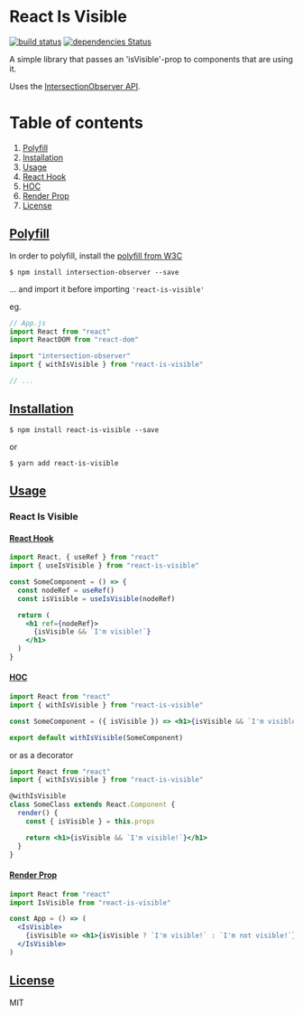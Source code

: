 # React Is Visible

[![build status](https://img.shields.io/travis/lessp/react-is-visible/master.svg?style=flat-square)](https://travis-ci.org/lessp/react-is-visible)
[![dependencies Status](https://david-dm.org/lessp/react-is-visible/status.svg?style=flat-square)](https://david-dm.org/lessp/react-is-visible)

A simple library that passes an 'isVisible'-prop to components that are using it.

Uses the [IntersectionObserver API](https://developer.mozilla.org/en-US/docs/Web/API/IntersectionObserver).

# Table of contents
1. [Polyfill](#polyfill)
2. [Installation](#installation)
3. [Usage](#usage) 
  1. [React Hook](#react-hook)
  2. [HOC](#hoc)
  3. [Render Prop](#render-prop)
4. [License](#license)


## [Polyfill](#polyfilll)

In order to polyfill, install the [polyfill from W3C](https://github.com/w3c/IntersectionObserver/tree/master/polyfill)

    $ npm install intersection-observer --save

... and import it before importing `'react-is-visible'`

eg.

```jsx
// App.js
import React from "react"
import ReactDOM from "react-dom"

import "intersection-observer"
import { withIsVisible } from "react-is-visible"

// ...
```

## [Installation](#installation)

    $ npm install react-is-visible --save

or

    $ yarn add react-is-visible

## [Usage](#usage)

### React Is Visible

#### [React Hook](#react-hook)

```jsx
import React, { useRef } from "react"
import { useIsVisible } from "react-is-visible"

const SomeComponent = () => {
  const nodeRef = useRef()
  const isVisible = useIsVisible(nodeRef)

  return (
    <h1 ref={nodeRef}>
      {isVisible && `I'm visible!`}
    </h1>
  )
}
```

#### [HOC](#hoc)

```jsx
import React from "react"
import { withIsVisible } from "react-is-visible"

const SomeComponent = ({ isVisible }) => <h1>{isVisible && `I'm visible!`}</h1>

export default withIsVisible(SomeComponent)
```

or as a decorator

```jsx
import React from "react"
import { withIsVisible } from "react-is-visible"

@withIsVisible
class SomeClass extends React.Component {
  render() {
    const { isVisible } = this.props

    return <h1>{isVisible && `I'm visible!`}</h1>
  }
}
```

#### [Render Prop](#render-prop)

```jsx
import React from "react"
import IsVisible from "react-is-visible"

const App = () => (
  <IsVisible>
    {isVisible => <h1>{isVisible ? `I'm visible!` : `I'm not visible!`}</h1>}
  </IsVisible>
)
```

## [License](#license)

MIT
